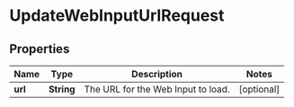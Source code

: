 

# UpdateWebInputUrlRequest

## Properties

Name | Type | Description | Notes
------------ | ------------- | ------------- | -------------
**url** | **String** | The URL for the Web Input to load. |  [optional]



